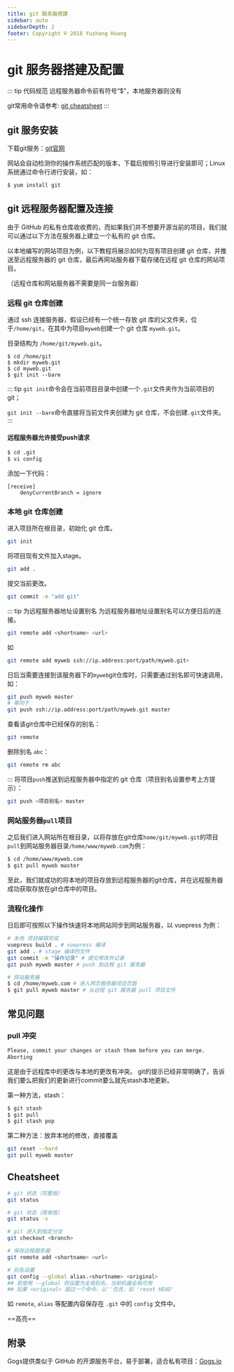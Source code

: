 ```yaml
---
title: git 服务器搭建
sidebar: auto
sidebarDepth: 2
footer: Copyright © 2018 Yuzhang Huang
---
```

# git 服务器搭建及配置
::: tip 代码规范
远程服务器命令前有符号“$”，本地服务器则没有

git常用命令请参考: [git cheatsheet](#cheatsheet)
:::
## git 服务安装
下载git服务：[git官网](https://git-scm.com/downloads "下载git")

网站会自动检测你的操作系统匹配的版本，下载后按照引导进行安装即可；Linux系统通过命令行进行安装，如：
``` bash
$ yum install git
```
## git 远程服务器配置及连接
由于 GitHub 的私有仓库收收费的，而如果我们并不想要开源当前的项目，我们就可以通过以下方法在服务器上建立一个私有的 git 仓库。

以本地编写的网站项目为例，以下教程将展示如何为现有项目创建 git 仓库，并推送至远程服务器的 git 仓库，最后再网站服务器下载存储在远程 git 仓库的网站项目。

（远程仓库和网站服务器不需要是同一台服务器）
### 远程 git 仓库创建
通过 ssh 连接服务器，假设已经有一个统一存放 git 库的父文件夹，位于`/home/git`，在其中为项目`myweb`创建一个 git 仓库 `myweb.git`。

目录结构为 `/home/git/myweb.git`。
``` bash{4}
$ cd /home/git
$ mkdir myweb.git
$ cd myweb.git
$ git init --bare
```
::: tip
`git init`命令会在当前项目目录中创建一个`.git`文件夹作为当前项目的 git；

`git init --bare`命令直接将当前文件夹创建为 git 仓库，不会创建`.git`文件夹。
:::
#### 远程服务器允许接受push请求
``` bash
$ cd .git
$ vi config
```
添加一下代码：
```
[receive]
	denyCurrentBranch = ignore
```
### 本地 git 仓库创建
进入项目所在根目录，初始化 git 仓库。
``` bash
git init
```
将项目现有文件加入stage。
``` bash
git add .
```
提交当前更改。
``` bash
git commit -m "add git"
```
::: tip 为远程服务器地址设置别名
为远程服务器地址设置别名可以方便日后的连接。
``` bash
git remote add <shortname> <url>
```
如
``` bash
git remote add myweb ssh://ip.address:port/path/myweb.git>
```
日后当需要连接到该服务器下的`myweb`git仓库时，只需要通过别名即可快速调用，如：
``` bash
git push myweb master
# 等同于
git push ssh://ip.address:port/path/myweb.git master
```
查看该git仓库中已经保存的别名：
``` bash
git remote
```

删除别名 `abc`：
``` bash
git remote rm abc
```
:::
将项目`push`推送到远程服务器中指定的 git 仓库（项目别名设置参考上方提示）：
``` bash
git push <项目别名> master
```
### 网站服务器`pull`项目
之后我们进入网站所在根目录，以将存放在git仓库`home/git/myweb.git`的项目`pull`到网站服务器目录`/home/www/myweb.com`为例：
``` bash
$ cd /home/www/myweb.com
$ git pull myweb master
```
至此，我们就成功的将本地的项目存放到远程服务器的git仓库，并在远程服务器成功获取存放在git仓库中的项目。
### 流程化操作
日后即可按照以下操作快速将本地网站同步到网站服务器，以 vuepress 为例：
``` bash
# 本地 项目编辑完成
vuepress build . # vuepress 编译
git add . # stage 编译的文件
git commit -m "操作记录" # 提交修改并记录
git push myweb master # push 到远程 git 服务器
```
``` bash
# 网站服务器
$ cd /home/myweb.com # 进入网页服务器项目页面
$ git pull myweb master # 从远程 git 服务器 pull 项目文件
```
## 常见问题
### pull 冲突
``` bash
Please, commit your changes or stash them before you can merge.  
Aborting
```
这是由于远程库中的更改与本地的更改有冲突。
git的提示已经非常明确了，告诉我们要么把我们的更新进行commit要么就先stash本地更新。

第一种方法，stash：
``` bash
$ git stash
$ git pull
$ git stash pop
```

第二种方法：放弃本地的修改，直接覆盖
``` bash
git reset --hard
git pull myweb master
```
## Cheatsheet
``` bash
# git 状态（完整版）
git status

# git 状态（简单版）
git status -s

# git 进入到指定分支
git checkout <branch>

# 保存远程服务器
git remote add <shortname> <url>

# 别名设置
git config --global alias.<shortname> <original> 
## 若使用 --global 则设置为全局别名，当前机器全局可用
## 如果 <original> 超过一个命令，以''包含，如 'reset HEAD'
```
如 `remote`, `alias` 等配置内容保存在 `.git` 中的 `config` 文件中。

==高亮==
## 附录
Gogs提供类似于 GitHub 的开源服务平台，易于部署，适合私有项目：[Gogs.io](https://gogs.io/ "访问Gogs官网")
